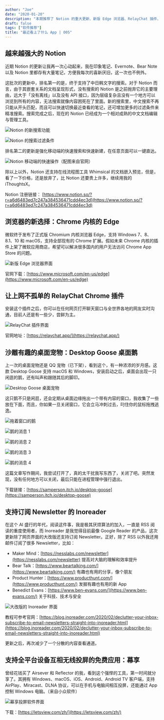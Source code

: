 ```yaml
---
author: "Joe"
date: "2020-01-20"
description: "本期推荐了 Notion 的重大更新、新版 Edge 浏览器、RelayChat 插件、Desktop Goose 桌面宠物、Inoreader 和幕享投屏工具等应用。"
draft: false
tags: ["软件推荐"]
title: "最近看上了什么 App | 005"
---
```


## 越来越强大的 Notion

近期 Notion 的更新让我再一次心动起来，我在印象笔记、Evernote、Bear Note 以及 Notion 里都存有大量笔记，方便我每次的喜新厌旧，这一次也不例外。

这批次的更新中，排名第一的是，终于支持了中日韩文字的搜索。对于 Notion 而言，由于其嵌套关系的文档呈现形式，没有搜索的 Notion 是之前抛弃它的主要理由，远大于「没有离线」以及没有 API 接口，因为层级复杂且没有一个地方可以浏览到所有的内容，无法搜索就像内容困死在了里面。新的搜索里，中文搜索不再只能从开头匹配，而且可以快速切换最近查看的笔记，还可增加更多的过滤条件来精准搜索。搜索完成之后，现在的 Notion 已经成为一个相对成熟的中文文档编辑与管理工具。

![Notion 的新搜索功能](/images/posts/recent-app-discoveries-005/notion-search.webp)

![Notion 的搜索过滤条件](/images/posts/recent-app-discoveries-005/notion-search-filter.webp)

排名第二的更新是强化移动端的快速搜索和快速新建，在任意页面可以一键直达。

![Notion 移动端的快速操作（配图来自官网）](/images/posts/recent-app-discoveries-005/notion-mobile.webp)

除以上以外，Notion 还支持在线流程图工具 Whimsical 的文档嵌入预览，但是，看了一下价格，还是放弃了，比 Notion 还要贵上许多，继续用我的 iThoughtsX。

Notion 注册链接： [https://www.notion.so/?r=a6d6483ed7c247a384536471cdd4ec3d](https://www.notion.so/?r=a6d6483ed7c247a384536471cdd4ec3d)

## 浏览器的新选择：Chrome 内核的 Edge

微软终于发布了正式版 Chromium 内核浏览器 Edge，支持 Windows 7、8、8.1、10 和 macOS，支持全部现有的 Chrome 扩展。假如未来 Chrome 内核的插件上架了微软应用商店，希望可以解决很多国内的用户无法访问 Chrome App Store 的问题。

![新版 Edge 浏览器界面](/images/posts/recent-app-discoveries-005/edge-chromium.webp)

官网下载：[https://www.microsoft.com/en-us/edge](https://www.microsoft.com/en-us/edge)

## 让上网不孤单的 RelayChat Chrome 插件

安装这个插件之后，你可以在任何网页打开聊天窗口与全世界各地的网友实时沟通，目前人还是有一些少，尝鲜为主。

![RelayChat 插件界面](/images/posts/recent-app-discoveries-005/relaychat.webp)

官网地址：[https://relaychat.app/](https://relaychat.app/) 

## 沙雕有趣的桌面宠物：Desktop Goose 桌面鹅

上一次的桌面宠物还是 QQ 宠物（已下架），看到这个，有一种浓浓的岁月感。这款 Desktop Goose 支持 macOS 和 Windows，安装启动之后，桌面会出现一只闲逛的鹅，还有叫声和跟随其后的脚印。

![Desktop Goose 桌面宠物](/images/posts/recent-app-discoveries-005/desktop-goose.webp)

这只鹅不只是闲逛，还会定期从桌面边缘拖出一个带有内容的窗口，我收集了一些放在下面，而且，你如果一旦关闭窗口，它会立马冲刺过去，叼住你的鼠标拖拽逃逸。

![拖着窗口的鹅](/images/posts/recent-app-discoveries-005/goose-window.webp)

![鹅的消息 1](/images/posts/recent-app-discoveries-005/goose-message-1.webp)

![鹅的消息 2](/images/posts/recent-app-discoveries-005/goose-message-2.webp)

![鹅的消息 3](/images/posts/recent-app-discoveries-005/goose-message-3.webp)

![鹅的消息 4](/images/posts/recent-app-discoveries-005/goose-message-4.webp)

这篇文章写作期间，我尝试打开了，真的太干扰我写东西了，关闭了吧。突然发现，没有任何地方可以关闭，最后只能在进程管理中强行退出。

下载链接：[https://samperson.itch.io/desktop-goose](https://samperson.itch.io/desktop-goose)

## 支持订阅 Newsletter 的 Inoreader

在这个 AI 盛行的年代，阅读这件事，我是极其厌烦算法的加入，一直是 RSS 阅读的重度使用者，而 Inoreader 是我觉得目前最像 Google Reader 的产品，这次更新除了网页界面的大改版还支持订阅 Newsletter。正好，除了 RSS 以外我还用邮件订阅了很多 Newsletter，比如：

- Maker Mind：[https://nesslabs.com/newsletter](https://nesslabs.com/newsletter) 提高对大脑的理解和效率提升
- Bear Talk：[https://www.beartalking.com/](https://www.beartalking.com/) 有趣也有用的分享，像个朋友
- Product Hunter：[https://www.producthunt.com/](https://www.producthunt.com/) 发掘有趣也有用的新 App
- Benedict Evans：[https://www.ben-evans.com/](https://www.ben-evans.com/) 关于科技、技术与安全

![大改版的 Inoreader 界面](/images/posts/recent-app-discoveries-005/inoreader.webp)

教程可参考官网：[https://blog.inoreader.com/2020/02/declutter-your-inbox-subscribe-to-email-newsletters-straight-into-inoreader.html](https://blog.inoreader.com/2020/02/declutter-your-inbox-subscribe-to-email-newsletters-straight-into-inoreader.html)

更新之后，再次减少了一个分散的内容查看通道。

## 支持全平台设备互相无线投屏的免费应用：幕享

曾经花钱买了 Airsever 和 Reflector 的我，看到这个强悍的工具，第一时间就分享了。其拥有 Windows、macOS、iOS、Android、Android TV 客户端，支持 AirPlay、Miracast、DLNA 协议，可以在手机与电脑间相互投屏，还能通过 App 控制 Windows 电脑。（来自小众软件）

![幕享投屏软件界面](/images/posts/recent-app-discoveries-005/letsview.webp)

下载：[https://letsview.com/zh/](https://letsview.com/zh/) 